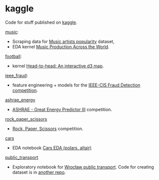 # kaggle

Code for stuff published on [kaggle](https://www.kaggle.com/pieca111).

[music](music):

- Scraping data for [Music artists popularity](https://www.kaggle.com/pieca111/music-artists-popularity) dataset,
- EDA kernel [Music Production Across the World](https://www.kaggle.com/pieca111/music-production-across-the-world).

[football](football):

- kernel [Head-to-head: An interactive d3 map](https://www.kaggle.com/pieca111/head-to-head-an-interactive-d3-map).

[ieee_fraud](ieee_fraud):

- feature engineering + models for the [IEEE-CIS Fraud Detection competition](https://www.kaggle.com/c/ieee-fraud-detection).

[ashrae_energy](ashrae_energy)

- [ASHRAE - Great Energy Predictor III](https://www.kaggle.com/c/ashrae-energy-prediction) competition.

[rock_paper_scissors](rock_paper_scissors)

- [Rock, Paper, Scissors](https://www.kaggle.com/c/rock-paper-scissors) competition.

[cars](cars)

- EDA notebook [Cars EDA (polars, altair)](https://www.kaggle.com/pieca111/cars-eda-polars-altair)

[public_transport](public_transport)

- Exploratory notebook for [Wrocław public transport](https://www.kaggle.com/code/pieca111/wroc-aw-public-transport). Code for creating dataset is in [another repo](https://github.com/ppatrzyk/stream-transport).


